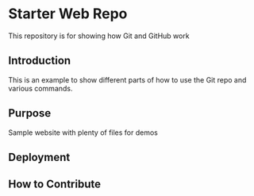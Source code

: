 # Starter Web Repo

This repository is for showing how Git and GitHub work

## Introduction

This is an example to show different parts of how to use the Git repo and various commands.

## Purpose

Sample website with plenty of files for demos


## Deployment 


## How to Contribute
